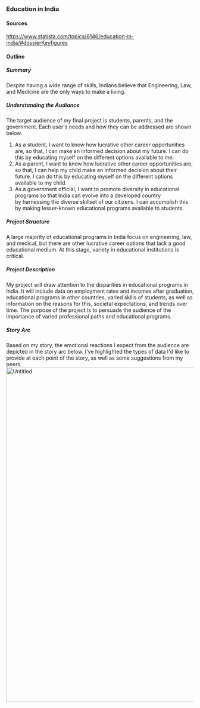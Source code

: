 ### Education in India


#### Sources
https://www.statista.com/topics/6146/education-in-india/#dossierKeyfigures

#### Outline

##### Summary
Despite having a wide range of skills, Indians believe that Engineering, Law, and Medicine are the only ways to make a living.

##### Understanding the Audiance
The target audience of my final project is students, parents, and the government. Each user's needs and how they can be addressed are shown below.
1. As a student, I want to know how lucrative other career opportunities are, so that, I can make an informed decision about my future. I can do this by educating myself on the different options available to me.
2. As a parent, I want to know how lucrative other career opportunities are, so that, I can help my child make an informed decision about their future. I can do this by educating myself on the different options available to my child.
3. As a government official, I want to promote diversity in educational programs so that India can evolve into a developed country by harnessing the diverse skillset of our citizens. I can accomplish this by making lesser-known educational programs available to students.

##### Project Structure
A large majority of educational programs in India focus on engineering, law, and medical, but there are other lucrative career options that lack a good educational medium. At this stage, variety in educational institutions is critical.

##### Project Description
My project will draw attention to the disparities in educational programs in India. It will include data on employment rates and incomes after graduation, educational programs in other countries, varied skills of students, as well as information on the reasons for this, societal expectations, and trends over time. The purpose of the project is to persuade the audience of the importance of varied professional paths and educational programs.

##### Story Arc
Based on my story, the emotional reactions I expect from the audience are depicted in the story arc below. I've highlighted the types of data I'd like to provide at each point of the story, as well as some suggestions from my peers.
<img width="896" alt="Untitled" src="https://user-images.githubusercontent.com/41322681/153768556-ba867b6a-f03d-4e7b-b5ca-8521449ab273.png">
